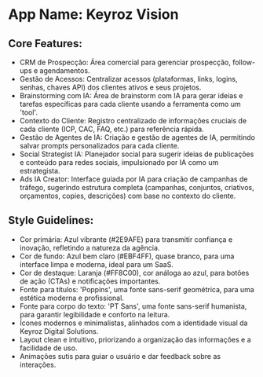 # **App Name**: Keyroz Vision

## Core Features:

- CRM de Prospecção: Área comercial para gerenciar prospecção, follow-ups e agendamentos.
- Gestão de Acessos: Centralizar acessos (plataformas, links, logins, senhas, chaves API) dos clientes ativos e seus projetos.
- Brainstorming com IA: Área de brainstorm com IA para gerar ideias e tarefas específicas para cada cliente usando a ferramenta como um 'tool'.
- Contexto do Cliente: Registro centralizado de informações cruciais de cada cliente (ICP, CAC, FAQ, etc.) para referência rápida.
- Gestão de Agentes de IA: Criação e gestão de agentes de IA, permitindo salvar prompts personalizados para cada cliente.
- Social Strategist IA: Planejador social para sugerir ideias de publicações e conteúdo para redes sociais, impulsionado por IA como um estrategista.
- Ads IA Creator: Interface guiada por IA para criação de campanhas de tráfego, sugerindo estrutura completa (campanhas, conjuntos, criativos, orçamentos, copies, descrições) com base no contexto do cliente.

## Style Guidelines:

- Cor primária: Azul vibrante (#2E9AFE) para transmitir confiança e inovação, refletindo a natureza da agência.
- Cor de fundo: Azul bem claro (#EBF4FF), quase branco, para uma interface limpa e moderna, ideal para um SaaS.
- Cor de destaque: Laranja (#FF8C00), cor análoga ao azul, para botões de ação (CTAs) e notificações importantes.
- Fonte para títulos: 'Poppins', uma fonte sans-serif geométrica, para uma estética moderna e profissional.
- Fonte para corpo do texto: 'PT Sans', uma fonte sans-serif humanista, para garantir legibilidade e conforto na leitura.
- Ícones modernos e minimalistas, alinhados com a identidade visual da Keyroz Digital Solutions.
- Layout clean e intuitivo, priorizando a organização das informações e a facilidade de uso.
- Animações sutis para guiar o usuário e dar feedback sobre as interações.